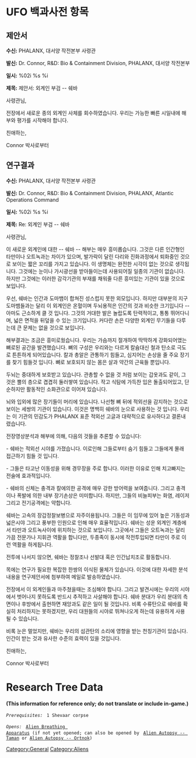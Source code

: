 # UFO 백과사전 항목

## 제안서

**수신:** PHALANX, 대서양 작전본부 사령관

**발신:** Dr. Connor, R&D: Bio & Containment Division, PHALANX, 대서양
작전본부

**일시:** %02i %s %i

**제목:** 제안서: 외계인 부검 -- 쉐바

사령관님,

전장에서 새로운 종의 외계인 사체를 회수하였습니다. 우리는 가능한 빠른
시일내에 해부와 평가를 시작해야 합니다.

친애하는,

Connor 박사로부터

## 연구결과

**수신:** PHALANX, 대서양 작전본부 사령관

**발신:** Dr. Connor, R&D: Bio & Containment Division, PHALANX, Atlantic
Operations Command

**일시:** %02i %s %i

**제목:** Re: 외계인 부검 -- 쉐바

사령관님,

이 새로운 외계인에 대한 -- 쉐바 -- 해부는 매우 흥미롭습니다. 그것은 다른
인간형인 타만이나 오트녹과는 차이가 있으며, 발가락이 달린 다리와
진화과정에서 퇴화중인 것으로 보이는 짧은 꼬리를 가지고 있습니다. 이
생명체는 완전한 시각이 없는 것으로 생각됩니다. 그것에는 눈이나
가시광선을 받아들이는데 사용되어질 일종의 기관이 없습니다. 하지만
그것에는 이러한 감각기관의 부재를 채워줄 다른 흥미있는 기관이 있을
것으로 보입니다.

우선, 쉐바는 인간과 도마뱀이 합쳐진 성스럽지 못한 외모입니다. 하지만
대부분의 지구 도마뱀들과는 달리 이 외계인은 온혈이며 두뇌용적은 인간의
것과 비슷한 크기입니다 -- 아마도 근소하게 클 것 입니다. 그것의 거대한
발은 놀랍도록 탄력적이고, 통통 뛰어다니며, 넓은 면적을 뒤덮을 수 있는
크기입니다. 커다란 손은 다양한 외계인 무기들을 다루는데 큰 문제는 없을
것으로 보입니다.

해부결과는 조금은 흥미로웠습니다. 우리는 가슴까지 절개하여 딱딱하게
강화되어앴는 뼈로된 공간을 발견했습니다. 뼈의 구성은 우리와는 다르게
칼슘대신 철과 탄소로 극도로 튼튼하게 되어있습니다. 칼과 총알은 관통하기
힘들고, 심지어는 손상을 줄 주요 장기를 찾기 힘들것 입니다. 뼈로 보호되지
않는 몸은 살과 약간의 근육들 뿐입니다.

두뇌는 중대하게 보호받고 있습니다. 관총할 수 없을 것 처럼 보이는
갑옷과도 같이, 그것은 뿔의 층으로 겹겹히 둘러쌓여 있습니다. 작고 식탐에
가득찬 입은 돌출되어있고, 단순하지만 활동적인 소화관으로 이어져
있습니다.

뇌와 입외에 많은 장기들이 머리에 있습니다. 나선형 뼈 뒤에 적외선을
감지하는 것으로 보이는 세쌍의 기관이 있습니다. 이것은 명백히 쉐바의
눈으로 사용하는 것 입니다. 우리는 이 기관의 민감도가 PHALANX 표준 적외선
고글과 대략적으로 유사하다고 결론내렸습니다.

전장영상분석과 해부에 의해, 다음의 것들을 추론할 수 있습니다:

\- 쉐바는 적외선 시야를 가졌습니다. 이로인해 그들로부터 숨기 힘들고
그들에게 몰래 접근하기 힘들 것 입니다.

\- 그들은 타고난 이동성을 위해 경무장을 주로 합니다. 이러한 이유로 인해
치고빠지는 전술에 효과적입니다.

\- 쉐바의 신체는 충격과 칼에의한 공격에 매우 강한 방어력을 보여줍니다.
그리고 충격이나 폭발에 의한 내부 장기손상은 미미합니다. 하지만, 그들의
비늘피부는 화염, 레이저 그리고 전기공격에는 약합니다.

쉐바는 고속의 장갑정찰보병으로 자주이용됩니다. 그들은 이 임무에 있어
높은 기동성과 넓은시야 그리고 풍부한 인원으로 인해 매우 효율적입니다.
쉐바는 성운 외계인 계층에서 타만과 오트녹사이에 위치하는 것으로
보입니다. 그곳에서 그들은 오트녹과는 달리 가끔 전문가나 지휘관 역활을
합니다만, 두종족이 동시에 작전투입되면 타만이 주로 이런 역활을
하게됩니다.

전투에 나서지 않으면, 쉐바는 정찰조나 선발대 혹은 인간납치조로
활동합니다.

목에는 연구가 필요한 복잡한 한쌍의 이식된 물체가 있습니다. 이것에 대한
자세한 분석내용을 연구제안서에 첨부하여 메일로 발송하였습니다.

전장에서 이 외계인들과 마주쳤을때는 조심해야 합니다. 그리고 발견시에는
우리의 시야에서 벗어나지 못하도록 반드시 추적하고 사살해야 합니다. 쉐바
분대가 우리 분대의 측면이나 후방에서 출현하면 재앙과도 같은 일이 될
것입니다. 비록 수류탄으로 쉐바를 확실히 처리하지는 못하겠지만, 우리
대원들의 시야로 뛰쳐나오게 하는데 유용하게 사용 될 수 있습니다.

비록 눈은 멀었지만, 쉐바는 우리의 섬관탄의 소리에 영향을 받는 천칭기관이
있습니다. 인간이 받는 것과 유사한 수준의 효력이 있을 것입니다.

친애하는,

Connor 박사로부터

# Research Tree Data

**(This information for reference only; do not translate or include
in-game.)**

*`Prerequisites:`*
` 1 Shevaar corpse`

*`Opens:`*
` `[`Alien Breathing Apparatus`](Research/Alien_Breathing_Apparatus "wikilink")` (if not yet opened; can also be opened by`
` `[`Alien Autopsy -- Taman`](Aliens/Taman "wikilink")` or `[`Alien Autopsy -- Ortnok`](Aliens/Ortnok "wikilink")`)`

[Category:General](Category:General "wikilink")
[Category:Aliens](Category:Aliens "wikilink")
